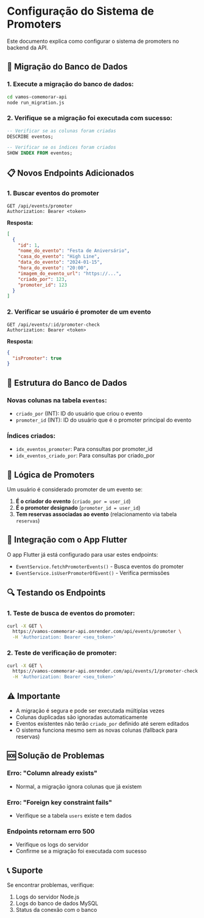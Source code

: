 # Configuração do Sistema de Promoters

Este documento explica como configurar o sistema de promoters no backend da API.

## 🚀 Migração do Banco de Dados

### 1. Execute a migração do banco de dados:

```bash
cd vamos-comemorar-api
node run_migration.js
```

### 2. Verifique se a migração foi executada com sucesso:

```sql
-- Verificar se as colunas foram criadas
DESCRIBE eventos;

-- Verificar se os índices foram criados
SHOW INDEX FROM eventos;
```

## 📋 Novos Endpoints Adicionados

### 1. Buscar eventos do promoter
```
GET /api/events/promoter
Authorization: Bearer <token>
```

**Resposta:**
```json
[
  {
    "id": 1,
    "nome_do_evento": "Festa de Aniversário",
    "casa_do_evento": "High Line",
    "data_do_evento": "2024-01-15",
    "hora_do_evento": "20:00",
    "imagem_do_evento_url": "https://...",
    "criado_por": 123,
    "promoter_id": 123
  }
]
```

### 2. Verificar se usuário é promoter de um evento
```
GET /api/events/:id/promoter-check
Authorization: Bearer <token>
```

**Resposta:**
```json
{
  "isPromoter": true
}
```

## 🔧 Estrutura do Banco de Dados

### Novas colunas na tabela `eventos`:

- `criado_por` (INT): ID do usuário que criou o evento
- `promoter_id` (INT): ID do usuário que é o promoter principal do evento

### Índices criados:
- `idx_eventos_promoter`: Para consultas por promoter_id
- `idx_eventos_criado_por`: Para consultas por criado_por

## 🎯 Lógica de Promoters

Um usuário é considerado promoter de um evento se:

1. **É o criador do evento** (`criado_por = user_id`)
2. **É o promoter designado** (`promoter_id = user_id`)
3. **Tem reservas associadas ao evento** (relacionamento via tabela `reservas`)

## 📱 Integração com o App Flutter

O app Flutter já está configurado para usar estes endpoints:

- `EventService.fetchPromoterEvents()` - Busca eventos do promoter
- `EventService.isUserPromoterOfEvent()` - Verifica permissões

## 🔍 Testando os Endpoints

### 1. Teste de busca de eventos do promoter:
```bash
curl -X GET \
  https://vamos-comemorar-api.onrender.com/api/events/promoter \
  -H 'Authorization: Bearer <seu_token>'
```

### 2. Teste de verificação de promoter:
```bash
curl -X GET \
  https://vamos-comemorar-api.onrender.com/api/events/1/promoter-check \
  -H 'Authorization: Bearer <seu_token>'
```

## ⚠️ Importante

- A migração é segura e pode ser executada múltiplas vezes
- Colunas duplicadas são ignoradas automaticamente
- Eventos existentes não terão `criado_por` definido até serem editados
- O sistema funciona mesmo sem as novas colunas (fallback para reservas)

## 🆘 Solução de Problemas

### Erro: "Column already exists"
- Normal, a migração ignora colunas que já existem

### Erro: "Foreign key constraint fails"
- Verifique se a tabela `users` existe e tem dados

### Endpoints retornam erro 500
- Verifique os logs do servidor
- Confirme se a migração foi executada com sucesso

## 📞 Suporte

Se encontrar problemas, verifique:
1. Logs do servidor Node.js
2. Logs do banco de dados MySQL
3. Status da conexão com o banco 